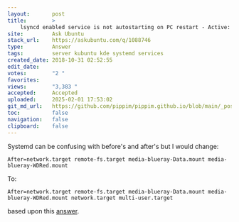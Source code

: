 ```yaml
---
layout:       post
title:        >
    lsyncd enabled service is not autostarting on PC restart - Active: inactive (dead)
site:         Ask Ubuntu
stack_url:    https://askubuntu.com/q/1088746
type:         Answer
tags:         server kubuntu kde systemd services
created_date: 2018-10-31 02:52:55
edit_date:    
votes:        "2 "
favorites:    
views:        "3,383 "
accepted:     Accepted
uploaded:     2025-02-01 17:53:02
git_md_url:   https://github.com/pippim/pippim.github.io/blob/main/_posts/2018/2018-10-31-lsyncd-enabled-service-is-not-autostarting-on-PC-restart-Active_-inactive-_dead_.md
toc:          false
navigation:   false
clipboard:    false
---
```


Systemd can be confusing with before's and after's but I would change:

``` 
After=network.target remote-fs.target media-blueray-Data.mount media-blueray-WDRed.mount
```

To:

``` 
After=network.target remote-fs.target media-blueray-Data.mount media-blueray-WDRed.mount network.target multi-user.target
```

based upon this [answer][1].


  [1]: https://github.com/google/cloud-print-connector/issues/140
